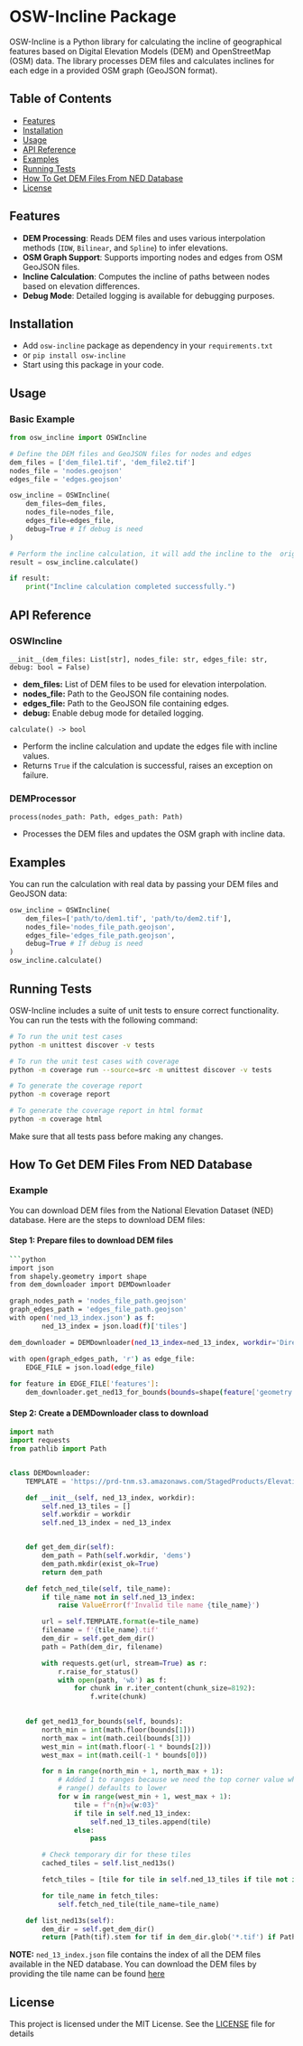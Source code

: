 # OSW-Incline Package
OSW-Incline is a Python library for calculating the incline of geographical features based on Digital Elevation Models (DEM) and OpenStreetMap (OSM) data. The library processes DEM files and calculates inclines for each edge in a provided OSM graph (GeoJSON format).

## Table of Contents
- [Features](#features)
- [Installation](#installation)
- [Usage](#usage)
- [API Reference](#api-reference)
- [Examples](#examples)
- [Running Tests](#running-tests)
- [How To Get DEM Files From NED Database](#how-to-get-dem-files-from-ned-database)
- [License](#license)

## Features 

- **DEM Processing**: Reads DEM files and uses various interpolation methods (`IDW`, `Bilinear`, and `Spline`) to infer elevations.
- **OSM Graph Support**: Supports importing nodes and edges from OSM GeoJSON files.
- **Incline Calculation**: Computes the incline of paths between nodes based on elevation differences.
- **Debug Mode**: Detailed logging is available for debugging purposes.

## Installation

- Add `osw-incline` package as dependency in your `requirements.txt`  
- or `pip install osw-incline`  
- Start using this package in your code.  


## Usage

### Basic Example

```python
from osw_incline import OSWIncline

# Define the DEM files and GeoJSON files for nodes and edges
dem_files = ['dem_file1.tif', 'dem_file2.tif']
nodes_file = 'nodes.geojson'
edges_file = 'edges.geojson'

osw_incline = OSWIncline(
    dem_files=dem_files, 
    nodes_file=nodes_file, 
    edges_file=edges_file, 
    debug=True # If debug is need
)

# Perform the incline calculation, it will add the incline to the  original edges file 
result = osw_incline.calculate()

if result:
    print("Incline calculation completed successfully.")
```

## API Reference

### OSWIncline

`__init__(dem_files: List[str], nodes_file: str, edges_file: str, debug: bool = False)`

- **dem_files:** List of DEM files to be used for elevation interpolation.
- **nodes_file:** Path to the GeoJSON file containing nodes.
- **edges_file:** Path to the GeoJSON file containing edges.
- **debug:** Enable debug mode for detailed logging.

`calculate() -> bool`

- Perform the incline calculation and update the edges file with incline values.
- Returns `True` if the calculation is successful, raises an exception on failure.

### DEMProcessor

`process(nodes_path: Path, edges_path: Path)`

- Processes the DEM files and updates the OSM graph with incline data.

## Examples

You can run the calculation with real data by passing your DEM files and GeoJSON data:
```python
osw_incline = OSWIncline(
    dem_files=['path/to/dem1.tif', 'path/to/dem2.tif'], 
    nodes_file='nodes_file_path.geojson', 
    edges_file='edges_file_path.geojson', 
    debug=True # If debug is need
)
osw_incline.calculate()
```

## Running Tests
OSW-Incline includes a suite of unit tests to ensure correct functionality. You can run the tests with the following command:
```bash
# To run the unit test cases
python -m unittest discover -v tests

# To run the unit test cases with coverage
python -m coverage run --source=src -m unittest discover -v tests

# To generate the coverage report
python -m coverage report

# To generate the coverage report in html format
python -m coverage html
```
Make sure that all tests pass before making any changes.

## How To Get DEM Files From NED Database

### Example

You can download DEM files from the National Elevation Dataset (NED) database. Here are the steps to download DEM files:

#### Step 1: Prepare files to download DEM files
```bash
```python
import json
from shapely.geometry import shape
from dem_downloader import DEMDownloader

graph_nodes_path = 'nodes_file_path.geojson'
graph_edges_path = 'edges_file_path.geojson'
with open('ned_13_index.json') as f:
        ned_13_index = json.load(f)['tiles']

dem_downloader = DEMDownloader(ned_13_index=ned_13_index, workdir='Directory Path where you want to download the DEM files')

with open(graph_edges_path, 'r') as edge_file:
    EDGE_FILE = json.load(edge_file)
    
for feature in EDGE_FILE['features']:
    dem_downloader.get_ned13_for_bounds(bounds=shape(feature['geometry']).bounds)
```
#### Step 2: Create a DEMDownloader class to download
```python
import math
import requests
from pathlib import Path


class DEMDownloader:
    TEMPLATE = 'https://prd-tnm.s3.amazonaws.com/StagedProducts/Elevation/13/TIFF/current/{e}/USGS_13_{e}.tif'

    def __init__(self, ned_13_index, workdir):
        self.ned_13_tiles = []
        self.workdir = workdir
        self.ned_13_index = ned_13_index


    def get_dem_dir(self):
        dem_path = Path(self.workdir, 'dems')
        dem_path.mkdir(exist_ok=True)
        return dem_path

    def fetch_ned_tile(self, tile_name):
        if tile_name not in self.ned_13_index:
            raise ValueError(f'Invalid tile name {tile_name}')

        url = self.TEMPLATE.format(e=tile_name)
        filename = f'{tile_name}.tif'
        dem_dir = self.get_dem_dir()
        path = Path(dem_dir, filename)

        with requests.get(url, stream=True) as r:
            r.raise_for_status()
            with open(path, 'wb') as f:
                for chunk in r.iter_content(chunk_size=8192):
                    f.write(chunk)
        

    def get_ned13_for_bounds(self, bounds):
        north_min = int(math.floor(bounds[1]))
        north_max = int(math.ceil(bounds[3]))
        west_min = int(math.floor(-1 * bounds[2]))
        west_max = int(math.ceil(-1 * bounds[0]))

        for n in range(north_min + 1, north_max + 1):
            # Added 1 to ranges because we need the top corner value whereas
            # range() defaults to lower
            for w in range(west_min + 1, west_max + 1):
                tile = f"n{n}w{w:03}"
                if tile in self.ned_13_index:
                    self.ned_13_tiles.append(tile)
                else:
                    pass

        # Check temporary dir for these tiles
        cached_tiles = self.list_ned13s()

        fetch_tiles = [tile for tile in self.ned_13_tiles if tile not in cached_tiles]

        for tile_name in fetch_tiles:
            self.fetch_ned_tile(tile_name=tile_name)

    def list_ned13s(self):
        dem_dir = self.get_dem_dir()
        return [Path(tif).stem for tif in dem_dir.glob('*.tif') if Path(tif).stem in self.ned_13_index]
```
**NOTE:** `ned_13_index.json` file contains the index of all the DEM files available in the NED database. You can download the DEM files by providing the tile name can be found [here](https://github.com/TaskarCenterAtUW/TDEI-python-lib-osw-inclination/blob/main/ned_13_index.json)

## License
This project is licensed under the MIT License. See the [LICENSE](https://github.com/TaskarCenterAtUW/TDEI-python-lib-osw-inclination/blob/main/LICENSE) file for details